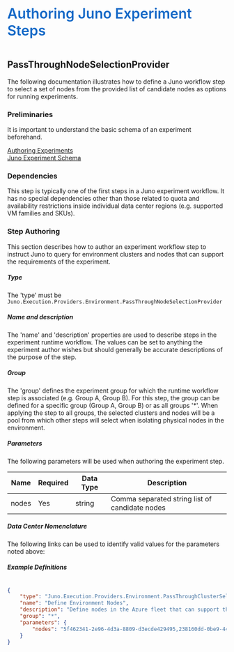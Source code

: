 ﻿<div style="font-size:24pt;font-weight:600;color:#1569C7">Authoring Juno Experiment Steps</div>
<br/>

## PassThroughNodeSelectionProvider
The following documentation illustrates how to define a Juno workflow step to select a set of nodes from the provided list of candidate nodes
as options for running experiments.

### Preliminaries
It is important to understand the basic schema of an experiment beforehand.

[Authoring Experiments](./Authoring-Experiments.md)  
[Juno Experiment Schema](./Authoring-ExperimentSchema.md)

### Dependencies
This step is typically one of the first steps in a Juno experiment workflow. It has no special dependencies other than those related to quota and availability
restrictions inside individual data center regions (e.g. supported VM families and SKUs).

### Step Authoring
This section describes how to author an experiment workflow step to instruct Juno to query for environment clusters and nodes that can support the
requirements of the experiment.

##### Type
The 'type' must be ```Juno.Execution.Providers.Environment.PassThroughNodeSelectionProvider```

##### Name and description
The 'name' and 'description' properties are used to describe steps in the experiment runtime workflow.  The values can be set to anything the experiment
author wishes but should generally be accurate descriptions of the purpose of the step.

##### Group
The 'group' defines the experiment group for which the runtime workflow step is associated (e.g. Group A, Group B). For this step, the group can
be defined for a specific group (Group A, Group B) or as all groups '*'. When applying the step to all groups, the selected clusters and nodes will be a 
pool from which other steps will select when isolating physical nodes in the environment.

##### Parameters
The following parameters will be used when authoring the experiment step.

| Name                | Required   | Data Type        | Description                |
| ------------------- | ---------- | ---------------- | -------------------------- |
| nodes               | Yes        | string           | Comma separated string list of candidate nodes

##### Data Center Nomenclature
The following links can be used to identify valid values for the parameters noted above:

##### Example Definitions
``` json

{
    "type": "Juno.Execution.Providers.Environment.PassThroughClusterSelectionProvider",
    "name": "Define Environment Nodes",
    "description": "Define nodes in the Azure fleet that can support the requirements of the experiment.",
    "group": "*",
    "parameters": {
        "nodes": "5f462341-2e96-4d3a-8809-d3ecde429495,238160dd-0be9-448a-a0c7-1321e5cbce22"
    }
}
```

